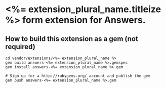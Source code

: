# <%= extension_plural_name.titleize %> form extension for Answers.

## How to build this extension as a gem (not required)

    cd vendor/extensions/<%= extension_plural_name %>
    gem build answers-<%= extension_plural_name %>.gemspec
    gem install answers-<%= extension_plural_name %>.gem

    # Sign up for a http://rubygems.org/ account and publish the gem
    gem push answers-<%= extension_plural_name %>.gem
